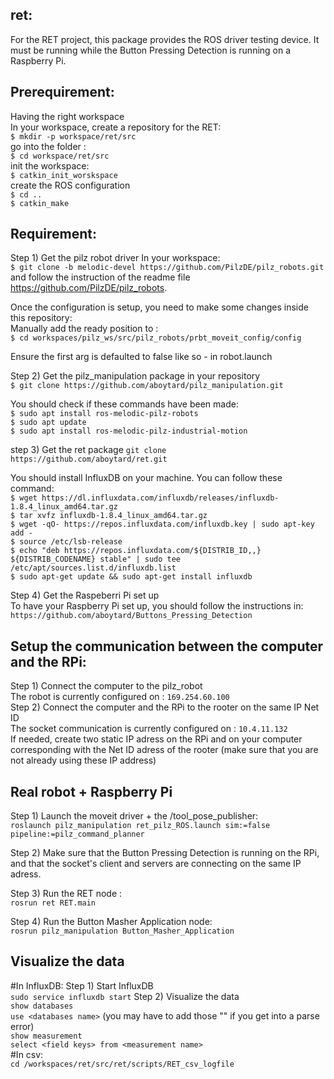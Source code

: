 ## ret:
For the RET project, this package provides the ROS driver testing device. It must be running while the Button Pressing Detection is running on a Raspberry Pi.

## Prerequirement:

Having the right workspace  
In your workspace, create a repository for the RET:  
`$ mkdir -p workspace/ret/src `  
go into the folder :  
`$ cd workspace/ret/src`  
init the workspace:  
`$ catkin_init_worskspace`  
create the ROS configuration  
`$ cd .. `  
`$ catkin_make`  

## Requirement:

Step 1) Get the pilz robot driver
In your workspace:  
`$ git clone -b melodic-devel https://github.com/PilzDE/pilz_robots.git`
and follow the instruction of the readme file https://github.com/PilzDE/pilz_robots.

Once the configuration is setup, you need to make some changes inside this repository:  
Manually add the ready position to :  
`$ cd workspaces/pilz_ws/src/pilz_robots/prbt_moveit_config/config`

Ensure the first arg is defaulted to false like so - <arg name="iso10218_support" default="false" /> in robot.launch  

Step 2) Get the pilz_manipulation package in your repository  
`$ git clone https://github.com/aboytard/pilz_manipulation.git`  

You should check if these commands have been made:  
`$ sudo apt install ros-melodic-pilz-robots`  
`$ sudo apt update`  
`$ sudo apt install ros-melodic-pilz-industrial-motion`  


step 3) Get the ret package
`git clone https://github.com/aboytard/ret.git`

You should install InfluxDB on your machine. You can follow these command:  
`$ wget https://dl.influxdata.com/influxdb/releases/influxdb-1.8.4_linux_amd64.tar.gz`  
`$ tar xvfz influxdb-1.8.4_linux_amd64.tar.gz`  
`$ wget -qO- https://repos.influxdata.com/influxdb.key | sudo apt-key add -`  
`$ source /etc/lsb-release`  
`$ echo "deb https://repos.influxdata.com/${DISTRIB_ID,,} ${DISTRIB_CODENAME} stable" | sudo tee /etc/apt/sources.list.d/influxdb.list`  
`$ sudo apt-get update && sudo apt-get install influxdb`  

Step 4) Get the Raspeberri Pi set up  
To have your Raspberry Pi set up, you should follow the instructions in:  
`https://github.com/aboytard/Buttons_Pressing_Detection`

## Setup the communication between the computer and the RPi:
Step 1) Connect the computer to the pilz_robot  
The robot is currently configured on : `169.254.60.100`  
Step 2) Connect the computer and the RPi to the rooter on the same IP Net ID  
The socket communication is currently configured on : `10.4.11.132`  
If needed, create two static IP adress on the RPi and on your computer corresponding with the Net ID adress of the rooter (make sure that you are not already using these IP address)  

## Real robot + Raspberry Pi 
Step 1) Launch the moveit driver + the /tool_pose_publisher:  
`roslaunch pilz_manipulation ret_pilz_ROS.launch sim:=false pipeline:=pilz_command_planner`  

Step 2) Make sure that the Button Pressing Detection is running on the RPi, and that the socket's client and servers are connecting on the same IP adress.  

Step 3) Run the RET node :  
` rosrun ret RET.main `

Step 4) Run the Button Masher Application node:  
`rosrun pilz_manipulation Button_Masher_Application`


## Visualize the data
#In InfluxDB:
Step 1) Start InfluxDB  
`sudo service influxdb start`
Step 2) Visualize the data  
`show databases`  
`use <databases name>` (you may have to add those "" if you get into a parse error)  
`show measurement`  
`select <field keys> from <measurement name>`  
#In csv:  
`cd /workspaces/ret/src/ret/scripts/RET_csv_logfile`  




